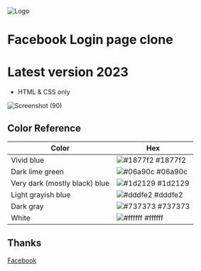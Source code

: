 ![Logo](https://static.xx.fbcdn.net/rsrc.php/y8/r/dF5SId3UHWd.svg)
# Facebook Login page clone
# Latest version 2023
* HTML & CSS only


![Screenshot (90)](https://github.com/ideepakpg/facebook-clone/assets/123804790/c26bd358-f986-474b-9be5-4e04bbe402c1)

## Color Reference

| Color             | Hex                                                                |
| ----------------- | ------------------------------------------------------------------ |
| Vivid blue | ![#1877f2](https://via.placeholder.com/10/1877f2?text=+) #1877f2 |
| Dark lime green | ![#06a90c](https://via.placeholder.com/10/06a90c?text=+) #06a90c | 
| Very dark (mostly black) blue | ![#1d2129](https://via.placeholder.com/10/1d2129?text=+) #1d2129 |
| Light grayish blue | ![#dddfe2](https://via.placeholder.com/10/dddfe2?text=+) #dddfe2 |
| Dark gray | ![#737373](https://via.placeholder.com/10/737373?text=+) #737373 |
| White | ![#ffffff](https://via.placeholder.com/10/ffffff?text=+) #ffffff |

## Thanks

[Facebook](https://www.facebook.com/)

